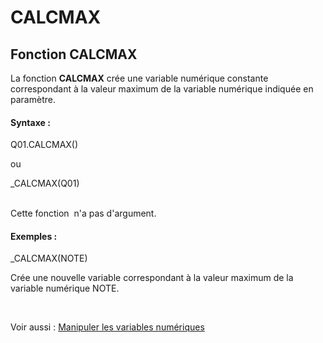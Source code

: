 # CALCMAX

## Fonction CALCMAX

La fonction **CALCMAX** crée une variable numérique constante correspondant à la valeur maximum de la variable numérique indiquée en paramètre.

#### Syntaxe :&nbsp;

Q01.CALCMAX()

ou

\_CALCMAX(Q01)

\
Cette fonction&nbsp; n'a pas d'argument.

#### Exemples :

\_CALCMAX(NOTE)

Crée une nouvelle variable correspondant à la valeur maximum de la variable numérique NOTE.

&nbsp;

Voir aussi : [Manipuler les variables numériques](<Manipulerlesvariablesnumeriques1.md>)

